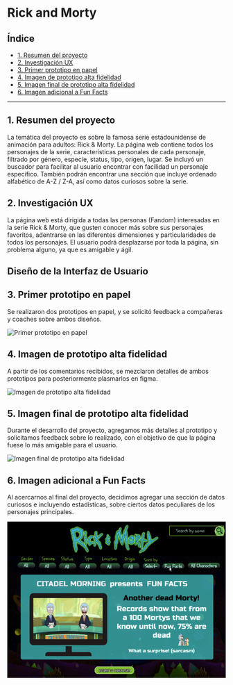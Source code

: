 # Rick and Morty

## Índice

* [1. Resumen del proyecto](#1-resumen-del-proyecto)
* [2. Investigación UX](#2-investigación-ux)
* [3. Primer prototipo en papel](#3-primer-prototipo-en-papel)
* [4. Imagen de prototipo alta fidelidad ](#4-imagen-de-prototipo-alta-fidelidad)
* [5. Imagen final de prototipo alta fidelidad ](#5-imagen-final-de-prototipo-alta-fidelidad)
* [6. Imagen adicional a Fun Facts](#6-imagen-adicional-a-fun-facts)


***

## 1. Resumen del proyecto
La temática del proyecto es sobre la famosa serie estadounidense de animación 
para adultos: Rick & Morty. La página web contiene todos los personajes de la serie, 
características personales de cada personaje, filtrado por género, especie, status, 
tipo, origen, lugar. Se incluyó un buscador para facilitar al usuario encontrar con 
facilidad un personaje específico. También podrán encontrar una sección que incluye 
ordenado alfabético de A-Z / Z-A, así como datos curiosos sobre la serie. 

## 2. Investigación UX

La página web está dirigida a todas las personas (Fandom) interesadas en la serie Rick & Morty, 
que gusten conocer más sobre sus personajes favoritos, adentrarse en las diferentes dimensiones y 
particularidades de todos los personajes. El usuario podrá desplazarse por toda la página, sin
problema alguno, ya que es amigable y ágil.

## Diseño de la Interfaz de Usuario

## 3. Primer prototipo en papel
Se realizaron dos prototipos en papel, y se solicitó feedback a compañeras y coaches sobre ambos diseños.

![Primer prototipo en papel](CDMX013-DATA-LOVERS/img/ProLapiz.jpg)

## 4. Imagen de prototipo alta fidelidad
A partir de los comentarios recibidos, se mezclaron detalles de ambos prototipos para posteriormente plasmarlos en figma.

![Imagen de prototipo alta fidelidad](CDMX013-DATA-LOVERS/img/firstPAF.png)

## 5. Imagen final de prototipo alta fidelidad
Durante el desarrollo del proyecto, agregamos más detalles al prototipo y solicitamos feedback sobre lo realizado, 
con el objetivo de que la página fuese lo más amigable para el usuario.

![Imagen final de prototipo alta fidelidad](CDMX013-DATA-LOVERS/img/secondPAF.png)

## 6. Imagen adicional a Fun Facts
Al acercarnos al final del proyecto, decidimos agregar una sección de datos curiosos e incluyendo estadísticas, sobre ciertos datos peculiares de los personajes principales.

![Imagen adicional a Fun Facts](img/Funfacts.png) 
